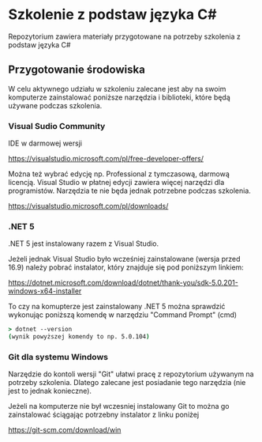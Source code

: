 # Szkolenie z podstaw języka C#

Repozytorium zawiera materiały przygotowane na potrzeby szkolenia z podstaw języka C#

## Przygotowanie środowiska

W celu aktywnego udziału w szkoleniu zalecane jest aby na swoim komputerze zainstalować poniższe narzędzia i biblioteki, które będą używane podczas szkolenia.

### Visual Sudio Community

IDE w darmowej wersji

https://visualstudio.microsoft.com/pl/free-developer-offers/

Można też wybrać edycję np. Professional z tymczasową, darmową licencją. Visual Studio w płatnej edycji zawiera więcej narzędzi dla programistów. Narzędzia te nie będa jednak potrzebne podczas szkolenia.

https://visualstudio.microsoft.com/pl/downloads/

### .NET 5

.NET 5 jest instalowany razem z Visual Studio.

Jeżeli jednak Visual Studio było wcześniej zainstalowane (wersja przed 16.9) należy pobrać instalator, który znajduje się pod poniższym linkiem:

https://dotnet.microsoft.com/download/dotnet/thank-you/sdk-5.0.201-windows-x64-installer

To czy na komupterze jest zainstalowany .NET 5 można sprawdzić wykonując poniższą komendę w narzędziu "Command Prompt" (cmd)

```cmd
> dotnet --version
(wynik powyższej komendy to np. 5.0.104)
```

### Git dla systemu Windows

Narzędzie do kontoli wersji "Git" ułatwi pracę z repozytorium używanym na potrzeby szkolenia. Dlatego zalecane jest posiadanie tego narzędzia (nie jest to jednak konieczne).

Jeżeli na komputerze nie był wczesniej instalowany Git to można go zainstalować ściągając potrzebny instalator z linku poniżej

https://git-scm.com/download/win
